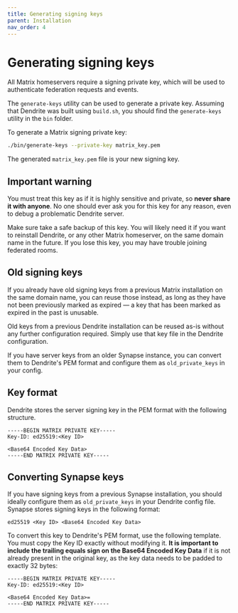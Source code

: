 ```yaml
---
title: Generating signing keys
parent: Installation
nav_order: 4
---
```


# Generating signing keys

All Matrix homeservers require a signing private key, which will be used to authenticate
federation requests and events.

The `generate-keys` utility can be used to generate a private key. Assuming that Dendrite was
built using `build.sh`, you should find the `generate-keys` utility in the `bin` folder.

To generate a Matrix signing private key:

```bash
./bin/generate-keys --private-key matrix_key.pem
```

The generated `matrix_key.pem` file is your new signing key.

## Important warning

You must treat this key as if it is highly sensitive and private, so **never share it with
anyone**. No one should ever ask you for this key for any reason, even to debug a problematic
Dendrite server.

Make sure take a safe backup of this key. You will likely need it if you want to reinstall
Dendrite, or any other Matrix homeserver, on the same domain name in the future. If you lose
this key, you may have trouble joining federated rooms.

## Old signing keys

If you already have old signing keys from a previous Matrix installation on the same domain
name, you can reuse those instead, as long as they have not been previously marked as expired —
a key that has been marked as expired in the past is unusable.

Old keys from a previous Dendrite installation can be reused as-is without any further
configuration required. Simply use that key file in the Dendrite configuration.

If you have server keys from an older Synapse instance, you can convert them to Dendrite's PEM
format and configure them as `old_private_keys` in your config.

## Key format

Dendrite stores the server signing key in the PEM format with the following structure.

```
-----BEGIN MATRIX PRIVATE KEY-----
Key-ID: ed25519:<Key ID>

<Base64 Encoded Key Data>
-----END MATRIX PRIVATE KEY-----
```

## Converting Synapse keys

If you have signing keys from a previous Synapse installation, you should ideally configure them
as `old_private_keys` in your Dendrite config file. Synapse stores signing keys in the following
format:

```
ed25519 <Key ID> <Base64 Encoded Key Data>
```

To convert this key to Dendrite's PEM format, use the following template. You must copy the Key ID
exactly without modifying it. **It is important to include the trailing equals sign on the Base64
Encoded Key Data** if it is not already present in the original key, as the key data needs to be
padded to exactly 32 bytes:

```
-----BEGIN MATRIX PRIVATE KEY-----
Key-ID: ed25519:<Key ID>

<Base64 Encoded Key Data>=
-----END MATRIX PRIVATE KEY-----
```

